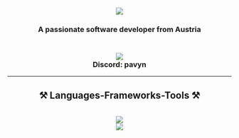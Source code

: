 
<h1 align="center">
    <img src="https://readme-typing-svg.herokuapp.com/?font=Righteous&size=35&center=true&vCenter=true&width=500&height=70&duration=4000&lines=Hi+There!+👋;+I'm+Pavyn!;" />
</h1>

<h3 align="center">A passionate software developer from Austria<h3>

<br/>
 
<div align="center"> 
  <a href="mailto:pavyns@gmail.com">
    <img src="https://img.shields.io/badge/Gmail-333333?style=for-the-badge&logo=gmail&logoColor=red" />
  </a>
    <br/>
    Discord: pavyn
</div>

 <hr/>
 
<h2 align="center">⚒️ Languages-Frameworks-Tools ⚒️</h2>
<br/>
<div align="center">
    <img src="https://skillicons.dev/icons?i=react,bootstrap,html,css,vscode,github,tailwind,git" />
    <br>
    <img src="https://skillicons.dev/icons?i=nodejs,javascript,typescript,java,nextjs,mysql,lua" /><br>
</div>

<br/>
